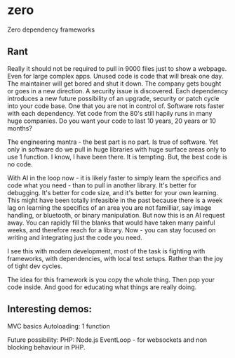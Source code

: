 # zero
Zero dependency frameworks

## Rant

Really it should not be required to pull in 9000 files just to show a webpage.  Even for large complex apps.
Unused code is code that will break one day.  The maintainer will get bored and shut it down.  The company gets bought or goes in a new direction.  A security issue is discovered.
Each dependency introduces a new future possibility of an upgrade, security or patch cycle into your code base.  One that you are not in control of.
Software rots faster with each dependency.
Yet code from the 80's still hapily runs in many huge companies.  Do you want your code to last 10 years, 20 years or 10 months?

The engineering mantra - the best part is no part.  Is true of software.  Yet only in software do we pull in huge libraries with huge surface areas only to use 1 function. I know, I have been there.  It is tempting.
But, the best code is no code.

With AI in the loop now - it is likely faster to simply learn the specifics and code what you need - than to pull in another library.  It's better for debugging. It's better for code size, and it's better for your own learning.  This might have been totally infeasible in the past because there is a week lag on learning the specifics of an area you are not familliar, say image handling, or bluetooth, or binary manipulation.  But now this is an AI request away.  You can rapidly fill the blanks that would have taken many painful weeks, and therefore reach for a library.  Now - you can stay focused on writing and integrating just the code you need.

I see this with modern development, most of the task is fighting with frameworks, with dependencies, with local test setups.  Rather than the joy of tight dev cycles.

The idea for this framework is you copy the whole thing.  Then pop your code inside.
And good for educating what things are really doing.


Interesting demos:
-------------------
MVC basics
Autoloading: 1 function

Future possibility:
PHP: Node.js EventLoop - for websockets and non blocking behaviour in PHP.
